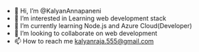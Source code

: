 - 👋 Hi, I’m @KalyanAnnapaneni
- 👀 I’m interested in Learning web development stack
- 🌱 I’m currently learning Node.js and Azure Cloud(Developer)
- 💞️ I’m looking to collaborate on web development
- 📫 How to reach me kalyanraja.555@gmail.com



<!---
KalyanAnnapaneni/KalyanAnnapaneni is a ✨ special ✨ repository because its `README.md` (this file) appears on your GitHub profile.
You can click the Preview link to take a look at your changes.
--->

